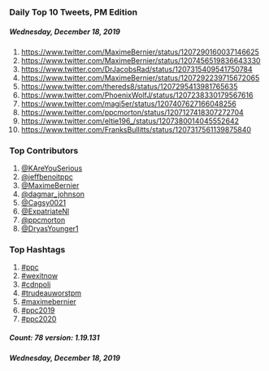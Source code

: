 ### Daily Top 10 Tweets, PM Edition
##### Wednesday, December 18, 2019
 1) https://www.twitter.com/MaximeBernier/status/1207290160037146625
 2) https://www.twitter.com/MaximeBernier/status/1207456519836643330
 3) https://www.twitter.com/DrJacobsRad/status/1207315409541750784
 4) https://www.twitter.com/MaximeBernier/status/1207292239715672065
 5) https://www.twitter.com/thereds8/status/1207295413981765635
 6) https://www.twitter.com/PhoenixWolfJ/status/1207238330179567616
 7) https://www.twitter.com/magi5er/status/1207407627166048256
 8) https://www.twitter.com/ppcmorton/status/1207127418307272704
 9) https://www.twitter.com/eltie196_/status/1207380014045552642
10) https://www.twitter.com/FranksBullitts/status/1207317561139875840

### Top Contributors
  1) [@KAreYouSerious](https://www.twitter.com/KAreYouSerious)
  2) [@jeffbenoitppc](https://www.twitter.com/jeffbenoitppc)
  3) [@MaximeBernier](https://www.twitter.com/MaximeBernier)
  4) [@dagmar_johnson](https://www.twitter.com/dagmar_johnson)
  5) [@Cagsy0021](https://www.twitter.com/Cagsy0021)
  6) [@ExpatriateNl](https://www.twitter.com/ExpatriateNl)
  7) [@ppcmorton](https://www.twitter.com/ppcmorton)
  8) [@DryasYounger1](https://www.twitter.com/DryasYounger1)


### Top Hashtags

  1) [#ppc](https://www.twitter.com/hashtag/ppc)
  2) [#wexitnow](https://www.twitter.com/hashtag/wexitnow)
  3) [#cdnpoli](https://www.twitter.com/hashtag/cdnpoli)
  4) [#trudeauworstpm](https://www.twitter.com/hashtag/trudeauworstpm)
  5) [#maximebernier](https://www.twitter.com/hashtag/maximebernier)
  6) [#ppc2019](https://www.twitter.com/hashtag/ppc2019)
  7) [#ppc2020](https://www.twitter.com/hashtag/ppc2020)

##### Count: 78	version: 1.19.131
##### Wednesday, December 18, 2019

